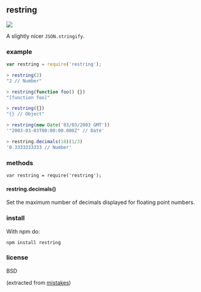 ## restring

![](http://ci.testling.com/tmcw/restring.png)

A slightly nicer `JSON.stringify`.

### example

```js
var restring = require('restring');

> restring(2)
"2 // Number"

> restring(function foo() {})
"[function foo]"

> restring({})
"{} // Object"

> restring(new Date('03/03/2003 GMT'))
'"2003-03-03T00:00:00.000Z" // Date'

> restring.decimals(10)(1/3)
'0.3333333333 // Number'
```

### methods

```
var restring = require('restring');
```

#### restring.decimals()

Set the maximum number of decimals displayed for floating point numbers.

### install

With npm do:

    npm install restring

### license

BSD

(extracted from [mistakes](https://github.com/tmcw/mistakes))
